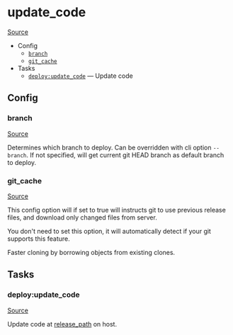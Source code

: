 <!-- DO NOT EDIT THIS FILE! -->
<!-- Instead edit recipe/deploy/update_code.php -->
<!-- Then run bin/docgen -->

# update_code

[Source](/recipe/deploy/update_code.php)



* Config
  * [`branch`](#branch)
  * [`git_cache`](#git_cache)
* Tasks
  * [`deploy:update_code`](#deployupdate_code) — Update code

## Config
### branch
[Source](/recipe/deploy/update_code.php#L10)

Determines which branch to deploy. Can be overridden with cli option `--branch`.
If not specified, will get current git HEAD branch as default branch to deploy.

### git_cache
[Source](/recipe/deploy/update_code.php#L36)

This config option will if set to true will instructs git to use previous release files,
and download only changed files from server.

You don't need to set this option, it will automatically detect if your git supports this feature.

Faster cloning by borrowing objects from existing clones.


## Tasks
### deploy:update_code
[Source](/recipe/deploy/update_code.php#L51)

Update code at [release_path](/docs/recipe/deploy/release.md#release_path) on host.

